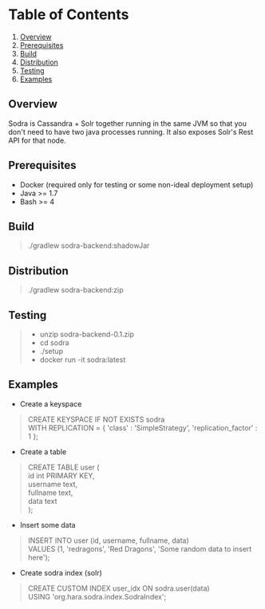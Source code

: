 # Table of Contents
1. [Overview](#overview)
2. [Prerequisites](#prerequisites)
3. [Build](#build)
4. [Distribution](#distribution)
5. [Testing](#testing)
6. [Examples](#examples)

## Overview

Sodra is Cassandra + Solr together running in the same JVM so that you don't need to have two java processes running. It also exposes Solr's Rest API for that node.

## Prerequisites

* Docker (required only for testing or some non-ideal deployment setup)
* Java >= 1.7
* Bash >= 4

## Build

> ./gradlew sodra-backend:shadowJar

## Distribution

> ./gradlew sodra-backend:zip

## Testing

> * unzip sodra-backend-0.1.zip
> * cd sodra
> * ./setup
> * docker run -it sodra:latest

## Examples

* Create a keyspace

> CREATE KEYSPACE IF NOT EXISTS sodra <br/>
        WITH REPLICATION = { 'class' : 'SimpleStrategy', 'replication_factor' : 1 };
        
* Create a table

> CREATE TABLE user ( <br/>
        id int PRIMARY KEY, <br/>
        username text, <br/>
        fullname text, <br/>
        data text <br/>
    );
    
* Insert some data

> INSERT INTO user (id, username, fullname, data) <br/>
        VALUES (1, 'redragons', 'Red Dragons', 'Some random data to insert here');
        
* Create sodra index (solr)

> CREATE CUSTOM INDEX user_idx ON sodra.user(data) <br/>
        USING 'org.hara.sodra.index.SodraIndex';
